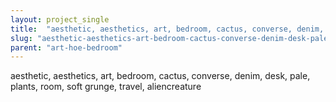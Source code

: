 ```yaml
---
layout: project_single
title:  "aesthetic, aesthetics, art, bedroom, cactus, converse, denim, desk, pale, plants, room, soft grunge, travel, aliencreature"
slug: "aesthetic-aesthetics-art-bedroom-cactus-converse-denim-desk-pale-plants-room-soft-grunge-travel-aliencreature"
parent: "art-hoe-bedroom"
---
```

aesthetic, aesthetics, art, bedroom, cactus, converse, denim, desk, pale, plants, room, soft grunge, travel, aliencreature